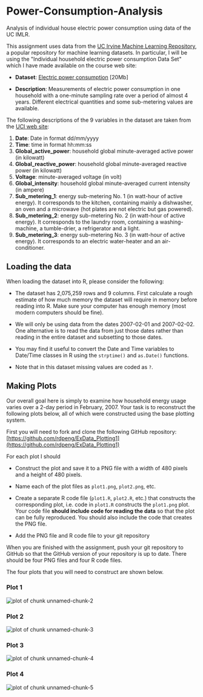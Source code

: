 # Power-Consumption-Analysis
Analysis of individual house electric power consumption using data of the UC IMLR.

This assignment uses data from
the <a href="http://archive.ics.uci.edu/ml/">UC Irvine Machine Learning Repository</a>, a popular repository for machine learning
datasets. In particular, I will be using the "Individual household electric power consumption Data Set" which I have made available on
the course web site:


* <b>Dataset</b>: <a href="https://d396qusza40orc.cloudfront.net/exdata%2Fdata%2Fhousehold_power_consumption.zip">
Electric power consumption</a> [20Mb]

* <b>Description</b>: Measurements of electric power consumption in one household with a one-minute sampling rate over a period 
of almost 4 years. Different electrical quantities and some sub-metering values are available.


The following descriptions of the 9 variables in the dataset are taken
from the <a href="https://archive.ics.uci.edu/ml/datasets/Individual+household+electric+power+consumption">UCI web site</a>:

<ol>
<li><b>Date</b>: Date in format dd/mm/yyyy </li>
<li><b>Time</b>: time in format hh:mm:ss </li>
<li><b>Global_active_power</b>: household global minute-averaged active power (in kilowatt) </li>
<li><b>Global_reactive_power</b>: household global minute-averaged reactive power (in kilowatt) </li>
<li><b>Voltage</b>: minute-averaged voltage (in volt) </li>
<li><b>Global_intensity</b>: household global minute-averaged current intensity (in ampere) </li>
<li><b>Sub_metering_1</b>: energy sub-metering No. 1 (in watt-hour of active energy). It corresponds to the kitchen, containing mainly a dishwasher, an oven and a microwave (hot plates are not electric but gas powered). </li>
<li><b>Sub_metering_2</b>: energy sub-metering No. 2 (in watt-hour of active energy). It corresponds to the laundry room, containing a washing-machine, a tumble-drier, a refrigerator and a light. </li>
<li><b>Sub_metering_3</b>: energy sub-metering No. 3 (in watt-hour of active energy). It corresponds to an electric water-heater and an air-conditioner.</li>
</ol>

## Loading the data


When loading the dataset into R, please consider the following:

* The dataset has 2,075,259 rows and 9 columns. First calculate a rough estimate of how much memory the dataset will require
in memory before reading into R. Make sure your computer has enough memory (most modern computers should be fine).

* We will only be using data from the dates 2007-02-01 and 2007-02-02. One alternative is to read the data from just those dates
rather than reading in the entire dataset and subsetting to those      dates.

* You may find it useful to convert the Date and Time variables to Date/Time classes in R using the `strptime()` and `as.Date()`
functions.

* Note that in this dataset missing values are coded as `?`.


## Making Plots

Our overall goal here is simply to examine how household energy usage varies over a 2-day period in February, 2007. Your task is to
reconstruct the following plots below, all of which were constructed using the base plotting system.

First you will need to fork and clone the following GitHub repository:
[https://github.com/rdpeng/ExData_Plotting1](https://github.com/rdpeng/ExData_Plotting1)


For each plot I should

* Construct the plot and save it to a PNG file with a width of 480 pixels and a height of 480 pixels.

* Name each of the plot files as `plot1.png`, `plot2.png`, etc.

* Create a separate R code file (`plot1.R`, `plot2.R`, etc.) that constructs the corresponding plot, i.e. code in `plot1.R` constructs
the `plot1.png` plot. Your code file **should include code for reading the data** so that the plot can be fully reproduced. 
You should also include the code that creates the PNG file.

* Add the PNG file and R code file to your git repository

When you are finished with the assignment, push your git repository to GitHub so that the GitHub version of your repository is up to
date. There should be four PNG files and four R code files.


The four plots that you will need to construct are shown below. 


### Plot 1


![plot of chunk unnamed-chunk-2](figure/unnamed-chunk-2.png) 


### Plot 2

![plot of chunk unnamed-chunk-3](figure/unnamed-chunk-3.png) 


### Plot 3

![plot of chunk unnamed-chunk-4](figure/unnamed-chunk-4.png) 


### Plot 4

![plot of chunk unnamed-chunk-5](figure/unnamed-chunk-5.png) 

